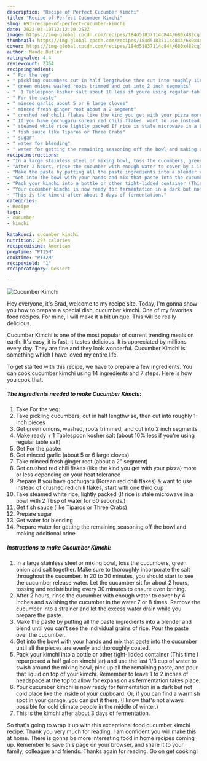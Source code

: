 ```yaml
---
description: "Recipe of Perfect Cucumber Kimchi"
title: "Recipe of Perfect Cucumber Kimchi"
slug: 693-recipe-of-perfect-cucumber-kimchi
date: 2022-03-10T12:12:20.252Z
image: https://img-global.cpcdn.com/recipes/184d51837114c844/680x482cq70/cucumber-kimchi-recipe-main-photo.jpg
thumbnail: https://img-global.cpcdn.com/recipes/184d51837114c844/680x482cq70/cucumber-kimchi-recipe-main-photo.jpg
cover: https://img-global.cpcdn.com/recipes/184d51837114c844/680x482cq70/cucumber-kimchi-recipe-main-photo.jpg
author: Maude Butler
ratingvalue: 4.4
reviewcount: 2364
recipeingredient:
- " For the veg"
- " pickling cucumbers cut in half lengthwise then cut into roughly 1inch pieces"
- " green onions washed roots trimmed and cut into 2 inch segments"
- "  1 Tablespoon kosher salt about 10 less if youre using regular table salt"
- " For the paste"
- " minced garlic about 5 or 6 large cloves"
- " minced fresh ginger root about a 2 segment"
- " crushed red chili flakes like the kind you get with your pizza more or less depending on your heat tolerance"
- " If you have gochugaru Korean red chili flakes  want to use instead of crushed red chili flakes start with one third cup"
- " steamed white rice lightly packed If rice is stale microwave in a bowl with 2 Tbsp of water for 60 seconds"
- " fish sauce like Tiparos or Three Crabs"
- " sugar"
- " water for blending"
- " water for getting the remaining seasoning off the bowl and making additional brine"
recipeinstructions:
- "In a large stainless steel or mixing bowl, toss the cucumbers, green onion and salt together. Make sure to thoroughly incorporate the salt throughout the cucumber. In 20 to 30 minutes, you should start to see the cucumber release water. Let the cucumber sit for about 2 hours, tossing and redistributing every 30 minutes to ensure even brining."
- "After 2 hours, rinse the cucumber with enough water to cover by 4 inches and swishing the cucumber in the water 7 or 8 times. Remove the cucumber into a strainer and let the excess water drain while you prepare the paste."
- "Make the paste by putting all the paste ingredients into a blender and blend until you can&#39;t see the individual grains of rice. Pour the paste over the cucumber."
- "Get into the bowl with your hands and mix that paste into the cucumber until all the pieces are evenly and thoroughly coated."
- "Pack your kimchi into a bottle or other tight-lidded container (This time I repurposed a half gallon kimchi jar) and use the last 1/3 cup of water to swish around the mixing bowl, pick up all the remaining paste, and pour that liquid on top of your kimchi. Remember to leave 1 to 2 inches of headspace at the top to allow for expansion as fermentation takes place."
- "Your cucumber kimchi is now ready for fermentation in a dark but not cold place like the inside of your cupboard. Or, if you can find a warmish spot in your garage, you can put it there. (I know that&#39;s not always possible for cold climate people in the middle of winter.)"
- "This is the kimchi after about 3 days of fermentation."
categories:
- Recipe
tags:
- cucumber
- kimchi

katakunci: cucumber kimchi 
nutrition: 297 calories
recipecuisine: American
preptime: "PT15M"
cooktime: "PT32M"
recipeyield: "1"
recipecategory: Dessert

---
```



![Cucumber Kimchi](https://img-global.cpcdn.com/recipes/184d51837114c844/680x482cq70/cucumber-kimchi-recipe-main-photo.jpg)

Hey everyone, it's Brad, welcome to my recipe site. Today, I'm gonna show you how to prepare a special dish, cucumber kimchi. One of my favorites food recipes. For mine, I will make it a bit unique. This will be really delicious.

Cucumber Kimchi is one of the most popular of current trending meals on earth. It's easy, it is fast, it tastes delicious. It is appreciated by millions every day. They are fine and they look wonderful. Cucumber Kimchi is something which I have loved my entire life.




To get started with this recipe, we have to prepare a few ingredients. You can cook cucumber kimchi using 14 ingredients and 7 steps. Here is how you cook that.

<!--inarticleads1-->

##### The ingredients needed to make Cucumber Kimchi:

1. Take  For the veg:
1. Take  pickling cucumbers, cut in half lengthwise, then cut into roughly 1-inch pieces
1. Get  green onions, washed, roots trimmed, and cut into 2 inch segments
1. Make ready  + 1 Tablespoon kosher salt (about 10% less if you&#39;re using regular table salt)
1. Get  For the paste:
1. Get  minced garlic (about 5 or 6 large cloves)
1. Take  minced fresh ginger root (about a 2&#34; segment)
1. Get  crushed red chili flakes (like the kind you get with your pizza) more or less depending on your heat tolerance
1. Prepare  If you have gochugaru (Korean red chili flakes) &amp; want to use instead of crushed red chili flakes, start with one third cup
1. Take  steamed white rice, lightly packed (If rice is stale microwave in a bowl with 2 Tbsp of water for 60 seconds.)
1. Get  fish sauce (like Tiparos or Three Crabs)
1. Prepare  sugar
1. Get  water for blending
1. Prepare  water for getting the remaining seasoning off the bowl and making additional brine




<!--inarticleads2-->

##### Instructions to make Cucumber Kimchi:

1. In a large stainless steel or mixing bowl, toss the cucumbers, green onion and salt together. Make sure to thoroughly incorporate the salt throughout the cucumber. In 20 to 30 minutes, you should start to see the cucumber release water. Let the cucumber sit for about 2 hours, tossing and redistributing every 30 minutes to ensure even brining.
1. After 2 hours, rinse the cucumber with enough water to cover by 4 inches and swishing the cucumber in the water 7 or 8 times. Remove the cucumber into a strainer and let the excess water drain while you prepare the paste.
1. Make the paste by putting all the paste ingredients into a blender and blend until you can&#39;t see the individual grains of rice. Pour the paste over the cucumber.
1. Get into the bowl with your hands and mix that paste into the cucumber until all the pieces are evenly and thoroughly coated.
1. Pack your kimchi into a bottle or other tight-lidded container (This time I repurposed a half gallon kimchi jar) and use the last 1/3 cup of water to swish around the mixing bowl, pick up all the remaining paste, and pour that liquid on top of your kimchi. Remember to leave 1 to 2 inches of headspace at the top to allow for expansion as fermentation takes place.
1. Your cucumber kimchi is now ready for fermentation in a dark but not cold place like the inside of your cupboard. Or, if you can find a warmish spot in your garage, you can put it there. (I know that&#39;s not always possible for cold climate people in the middle of winter.)
1. This is the kimchi after about 3 days of fermentation.




So that's going to wrap it up with this exceptional food cucumber kimchi recipe. Thank you very much for reading. I am confident you will make this at home. There is gonna be more interesting food in home recipes coming up. Remember to save this page on your browser, and share it to your family, colleague and friends. Thanks again for reading. Go on get cooking!
